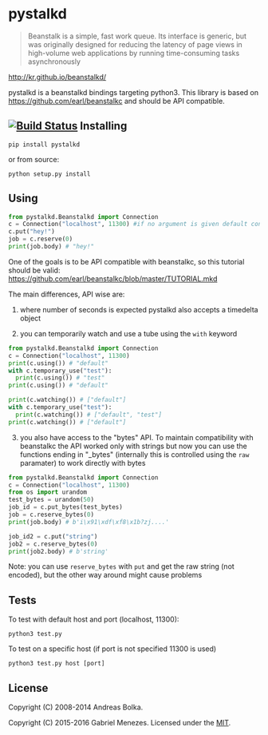 pystalkd
========
>Beanstalk is a simple, fast work queue.
>Its interface is generic, but was originally designed for reducing the latency of page views in high-volume web applications by running time-consuming tasks asynchronously

http://kr.github.io/beanstalkd/

pystalkd is a beanstalkd bindings targeting python3.
This library is based on https://github.com/earl/beanstalkc and should be API compatible.

[![Build Status](https://travis-ci.org/menezes-/pystalkd.svg?branch=master)](https://travis-ci.org/menezes-/pystalkd)
Installing
-------
```
pip install pystalkd
```
or from source:
```
python setup.py install
```

Using
------
```python
from pystalkd.Beanstalkd import Connection
c = Connection("localhost", 11300) #if no argument is given default configuration is used
c.put("hey!")
job = c.reserve(0)
print(job.body) # "hey!"

```
One of the goals is to be API compatible with beanstalkc, so this tutorial should be valid: https://github.com/earl/beanstalkc/blob/master/TUTORIAL.mkd

The main differences, API wise are: 

1) where number of seconds is expected pystalkd also accepts a timedelta object

2) you can temporarily watch and use a tube using the `with` keyword

```python
from pystalkd.Beanstalkd import Connection
c = Connection("localhost", 11300)
print(c.using()) # "default"
with c.temporary_use("test"):
  print(c.using()) # "test"
print(c.using()) # "default"

print(c.watching()) # ["default"]
with c.temporary_use("test"):
  print(c.watching()) # ["default", "test"]
print(c.watching()) # ["default"]
```
3) you also have access to the "bytes" API. 
To maintain compatibility with beanstalkc the API worked only with strings but now
you can use the functions ending in "_bytes" (internally this is controlled using the `raw` paramater) to work directly 
with bytes

```python
from pystalkd.Beanstalkd import Connection
c = Connection("localhost", 11300)
from os import urandom
test_bytes = urandom(50)
job_id = c.put_bytes(test_bytes)
job = c.reserve_bytes(0)
print(job.body) # b'i\x91\xdf\xf8\x1b?zj....'

job_id2 = c.put("string")
job2 = c.reserve_bytes(0)
print(job2.body) # b'string'
```

Note: you can use `reserve_bytes` with `put` and get the raw string (not encoded), but the other way around might cause problems


Tests
-------
To test with default host and port (localhost, 11300): 
```
python3 test.py
```
To test on a specific host (if port is not specified 11300 is used)
```
python3 test.py host [port]
```

License
-------

Copyright (C) 2008-2014 Andreas Bolka.

Copyright (C) 2015-2016 Gabriel Menezes.
Licensed under the [MIT][license].

[license]: https://opensource.org/licenses/MIT

